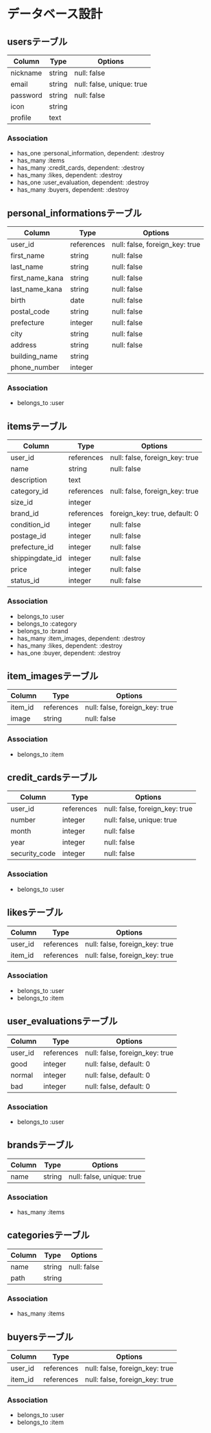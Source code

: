 # データベース設計
## usersテーブル
|Column|Type|Options|
|------|----|-------|
|nickname|string|null: false|
|email|string|null: false, unique: true|
|password|string|null: false|
|icon|string||
|profile|text||

### Association
- has_one :personal_information, dependent: :destroy
- has_many :items
- has_many :credit_cards, dependent: :destroy
- has_many :likes, dependent: :destroy
- has_one :user_evaluation, dependent: :destroy
- has_many :buyers, dependent: :destroy

## personal_informationsテーブル
|Column|Type|Options|
|------|----|-------|
|user_id|references|null: false, foreign_key: true|
|first_name|string|null: false|
|last_name|string|null: false|
|first_name_kana|string|null: false|
|last_name_kana|string|null: false|
|birth|date|null: false|
|postal_code|string|null: false|
|prefecture|integer|null: false|
|city|string|null: false|
|address|string|null: false|
|building_name|string||
|phone_number|integer||

### Association
- belongs_to :user

## itemsテーブル
|Column|Type|Options|
|------|----|-------|
|user_id|references|null: false, foreign_key: true|
|name|string|null: false|
|description|text||
|category_id|references|null: false, foreign_key: true|
|size_id|integer||
|brand_id|references|foreign_key: true, default: 0|
|condition_id|integer|null: false|
|postage_id|integer|null: false|
|prefecture_id|integer|null: false|
|shippingdate_id|integer|null: false|
|price|integer|null: false|
|status_id|integer|null: false|

### Association
- belongs_to :user
- belongs_to :category
- belongs_to :brand
- has_many :item_images, dependent: :destroy
- has_many :likes, dependent: :destroy
- has_one :buyer, dependent: :destroy

## item_imagesテーブル
|Column|Type|Options|
|------|----|-------|
|item_id|references|null: false, foreign_key: true|
|image|string|null: false|

### Association
- belongs_to :item

## credit_cardsテーブル
|Column|Type|Options|
|------|----|-------|
|user_id|references|null: false, foreign_key: true|
|number|integer|null: false, unique: true|
|month|integer|null: false|
|year|integer|null: false|
|security_code|integer|null: false|

### Association
- belongs_to :user

## likesテーブル
|Column|Type|Options|
|------|----|-------|
|user_id|references|null: false, foreign_key: true|
|item_id|references|null: false, foreign_key: true|

### Association
- belongs_to :user
- belongs_to :item

## user_evaluationsテーブル
|Column|Type|Options|
|------|----|-------|
|user_id|references|null: false, foreign_key: true|
|good|integer|null: false, default: 0|
|normal|integer|null: false, default: 0|
|bad|integer|null: false, default: 0|

### Association
- belongs_to :user

## brandsテーブル
|Column|Type|Options|
|------|----|-------|
|name|string|null: false, unique: true|

### Association
- has_many :items

## categoriesテーブル
|Column|Type|Options|
|------|----|-------|
|name|string|null: false|
|path|string||

### Association
- has_many :items

## buyersテーブル
|Column|Type|Options|
|------|----|-------|
|user_id|references|null: false, foreign_key: true|
|item_id|references|null: false, foreign_key: true|

### Association
- belongs_to :user
- belongs_to :item
